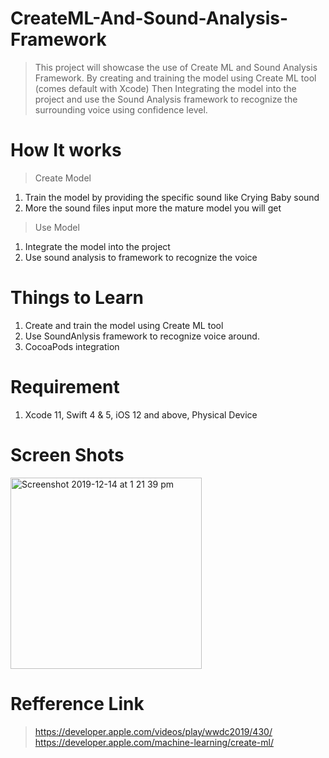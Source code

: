 # CreateML-And-Sound-Analysis-Framework

> This project will showcase the use of Create ML and Sound Analysis Framework.
> By creating and training the model using Create ML tool (comes default with Xcode)
> Then Integrating the model into the project and use the Sound Analysis framework to recognize the surrounding voice using confidence level.


# How It works
> Create Model
1. Train the model by providing the specific sound like Crying Baby sound
2. More the sound files input more the mature model you will get
> Use Model
1. Integrate the model into the project 
2. Use sound analysis to framework to recognize the voice


# Things to Learn
1. Create and train the model using Create ML tool
2. Use SoundAnlysis framework to recognize voice around.
3. CocoaPods integration

# Requirement 
1. Xcode 11, Swift 4 & 5, iOS 12 and above, Physical Device

# Screen Shots

<img width="306" alt="Screenshot 2019-12-14 at 1 21 39 pm" src="https://user-images.githubusercontent.com/59496278/87364443-b517bf80-c541-11ea-8721-896f4448d8eb.png">




# Refference Link
> https://developer.apple.com/videos/play/wwdc2019/430/
> https://developer.apple.com/machine-learning/create-ml/


